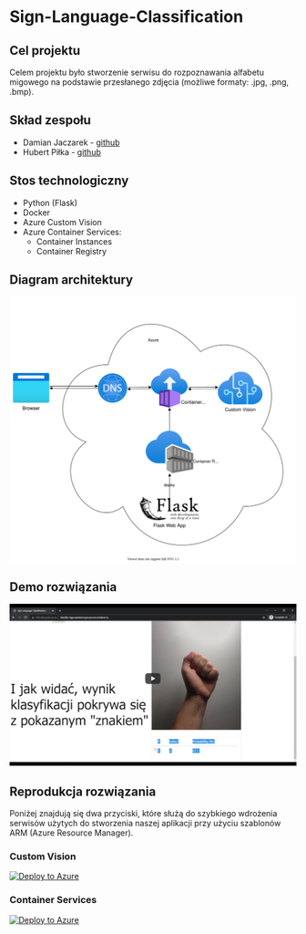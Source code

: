 # Sign-Language-Classification

## Cel projektu

Celem projektu było stworzenie serwisu do rozpoznawania alfabetu migowego na podstawie przesłanego zdjęcia (możliwe formaty: .jpg, .png, .bmp).

## Skład zespołu

* Damian Jaczarek - [github](https://github.com/janczarek99)
* Hubert Piłka - [github](https://github.com/MrBallOG)

## Stos technologiczny

* Python (Flask)
* Docker
* Azure Custom Vision
* Azure Container Services:
  * Container Instances
  * Container Registry

## Diagram architektury

![architektura](resources/architecture/architecture.svg)

## Demo rozwiązania

[![demo](resources/images/thumbnail.png)](https://www.youtube.com/watch?v=aSBm_2dLl_I)

## Reprodukcja rozwiązania

Poniżej znajdują się dwa przyciski, które służą do szybkiego wdrożenia serwisów użytych do stworzenia naszej aplikacji przy użyciu szablonów ARM (Azure Resource Manager).

### Custom Vision

[![Deploy to Azure](https://aka.ms/deploytoazurebutton)](https://portal.azure.com/#create/Microsoft.Template/uri/https%3A%2F%2Fraw.githubusercontent.com%2Fjanczarek99%2Fsign-language-classification%2Fmain%2Fresources%2Fazure-deploy-templates%2Fcustom-vision-template.json)

### Container Services

[![Deploy to Azure](https://aka.ms/deploytoazurebutton)](https://portal.azure.com/#create/Microsoft.Template/uri/https%3A%2F%2Fraw.githubusercontent.com%2Fjanczarek99%2Fsign-language-classification%2Fmain%2Fresources%2Fazure-deploy-templates%2Fcontainers-template.json)
